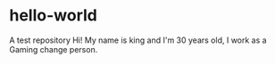 # hello-world
A test repository
Hi! My name is king and I'm 30 years old, I work as a Gaming change person.
